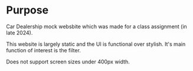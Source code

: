 # Purpose
Car Dealership mock websbite which was made for a class assignment (in late 2024). 

This website is largely static and the UI is functional over stylish. It's main function of interest is the filter.

Does not support screen sizes under 400px width.
